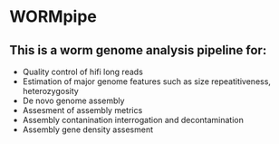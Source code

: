 # WORMpipe

## This is a worm genome analysis pipeline for:

* Quality control of hifi long reads
* Estimation of major genome features such as size repeatitiveness, heterozygosity 
* De novo genome assembly
* Assesment of assembly metrics
* Assembly contanination interrogation and decontamination
* Assembly gene density assesment 
